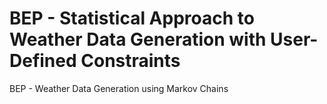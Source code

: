 # BEP - Statistical Approach to Weather Data Generation with User-Defined Constraints
BEP - Weather Data Generation using Markov Chains
